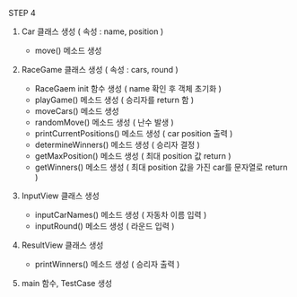 STEP 4

1. Car 클래스 생성 ( 속성 : name, position )
   - move() 메소드 생성
   
2. RaceGame 클래스 생성 ( 속성 : cars, round )
   - RaceGaem init 함수 생성 ( name 확인 후 객체 초기화 )
   - playGame() 메소드 생성 ( 승리자를 return 함 )
   - moveCars() 메소드 생성
   - randomMove() 메소드 생성 ( 난수 발생 )
   - printCurrentPositions() 메소드 생성 ( car position 출력 )
   - determineWinners() 메소드 생성 ( 승리자 결정 )
   - getMaxPosition() 메소드 생성 ( 최대 position 값 return )
   - getWinners() 메소드 생성 ( 최대 position 값을 가진 car를 문자열로 return )

3. InputView 클래스 생성
   - inputCarNames() 메소드 생성 ( 자동차 이름 입력 )
   - inputRound() 메소드 생성 ( 라운드 입력 )

4. ResultView 클래스 생성
   - printWinners() 메소드 생성 ( 승리자 출력 )

5. main 함수, TestCase 생성